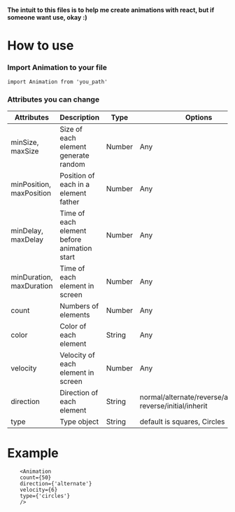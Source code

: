 #### The intuit to this files is to help me create animations with react, but  if  someone want use, okay :)

# How to use

### Import Animation to your file

```
import Animation from 'you_path'
```

### Attributes you can change

| Attributes | Description | Type | Options 
| ------ | ------ |------ | ----- |
| minSize, maxSize | Size of each element generate random | Number | Any
| minPosition, maxPosition | Position of each in a element father | Number | Any
| minDelay, maxDelay | Time of each element before animation start | Number | Any
| minDuration, maxDuration | Time of each element in screen | Number | Any
| count | Numbers of elements | Number | Any
| color | Color of each element | String | Any
| velocity | Velocity of each element in screen | Number |Any
| direction | Direction of each element | String | normal/alternate/reverse/alternate-reverse/initial/inherit
| type | Type object | String | default is squares, Circles
# Example 
```
    <Animation
    count={50}
    direction={'alternate'}
    velocity={6}
    type={'circles'}
    />
```

